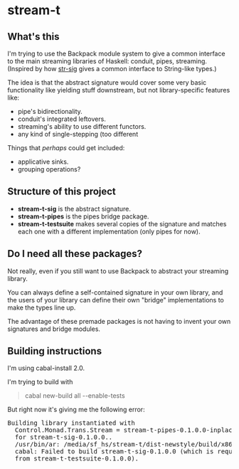 # stream-t

## What's this

I'm trying to use the Backpack module system to give a common interface to the
main streaming libraries of Haskell: conduit, pipes, streaming. (Inspired by
how [str-sig](http://next.hackage.haskell.org:8080/package/str-sig) gives a
common interface to String-like types.)

The idea is that the abstract signature would cover some very basic
functionality like yielding stuff downstream, but not library-specific features
like:

- pipe's bidirectionality.
- conduit's integrated leftovers.
- streaming's ability to use different functors.
- any kind of single-stepping (too different 

Things that *perhaps* could get included:

- applicative sinks.
- grouping operations?

## Structure of this project 

- **stream-t-sig** is the abstract signature.
- **stream-t-pipes** is the pipes bridge package.
- **stream-t-testsuite** makes several copies of the signature and matches each
  one with a different implementation (only pipes for now). 

## Do I need all these packages?

Not really, even if you still want to use Backpack to abstract your streaming
library.

You can always define a self-contained signature in your own library, and the
users of your library can define their own "bridge" implementations to make the
types line up.

The advantage of these premade packages is not having to invent your own
signatures and bridge modules.

## Building instructions

I'm using cabal-install 2.0.

I'm trying to build with

> cabal new-build all --enable-tests

But right now it's giving me the following error:

<pre>
Building library instantiated with
  Control.Monad.Trans.Stream = stream-t-pipes-0.1.0.0-inplace:Control.Monad.Trans.Stream.Pipes
  for stream-t-sig-0.1.0.0..
  /usr/bin/ar: /media/sf_hs/stream-t/dist-newstyle/build/x86_64-linux/ghc-8.2.1/stream-t-sig-0.1.0.0/stream-t-sig-0.1.0.0-inplace+D90cCEuLMuMBL3FC6AfBOf/build/stream-t-sig-0.1.0.0-inplace+D90cCEuLMuMBL3FC6AfBOf/objs-6766/libHSstream-t-sig-0.1.0.0-inplace+D90cCEuLMuMBL3FC6AfBOf.a: Operation not permitted
  cabal: Failed to build stream-t-sig-0.1.0.0 (which is required by test:tests
  from stream-t-testsuite-0.1.0.0).
</pre>

